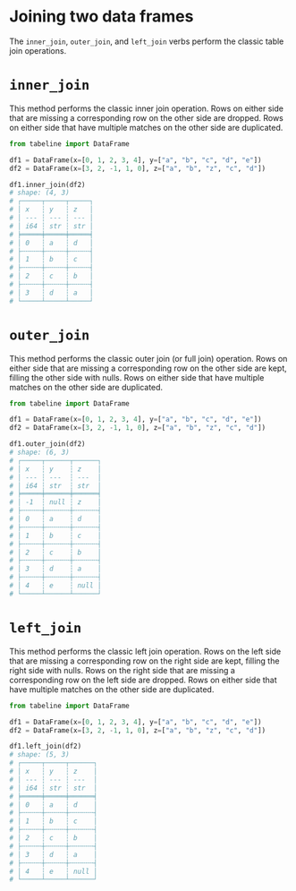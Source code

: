 # Joining two data frames

The `inner_join`, `outer_join`,  and `left_join` verbs perform the classic table join operations.

# `inner_join`

This method performs the classic inner join operation. Rows on either side that are missing a corresponding row on the other side are dropped. Rows on either side that have multiple matches on the other side are duplicated.

```python
from tabeline import DataFrame

df1 = DataFrame(x=[0, 1, 2, 3, 4], y=["a", "b", "c", "d", "e"])
df2 = DataFrame(x=[3, 2, -1, 1, 0], z=["a", "b", "z", "c", "d"])

df1.inner_join(df2)
# shape: (4, 3)
# ┌─────┬─────┬─────┐
# │ x   ┆ y   ┆ z   │
# │ --- ┆ --- ┆ --- │
# │ i64 ┆ str ┆ str │
# ╞═════╪═════╪═════╡
# │ 0   ┆ a   ┆ d   │
# ├╌╌╌╌╌┼╌╌╌╌╌┼╌╌╌╌╌┤
# │ 1   ┆ b   ┆ c   │
# ├╌╌╌╌╌┼╌╌╌╌╌┼╌╌╌╌╌┤
# │ 2   ┆ c   ┆ b   │
# ├╌╌╌╌╌┼╌╌╌╌╌┼╌╌╌╌╌┤
# │ 3   ┆ d   ┆ a   │
# └─────┴─────┴─────┘
```

# `outer_join`

This method performs the classic outer join (or full join) operation. Rows on either side that are missing a corresponding row on the other side are kept, filling the other side with nulls. Rows on either side that have multiple matches on the other side are duplicated.

```python
from tabeline import DataFrame

df1 = DataFrame(x=[0, 1, 2, 3, 4], y=["a", "b", "c", "d", "e"])
df2 = DataFrame(x=[3, 2, -1, 1, 0], z=["a", "b", "z", "c", "d"])

df1.outer_join(df2)
# shape: (6, 3)
# ┌─────┬──────┬──────┐
# │ x   ┆ y    ┆ z    │
# │ --- ┆ ---  ┆ ---  │
# │ i64 ┆ str  ┆ str  │
# ╞═════╪══════╪══════╡
# │ -1  ┆ null ┆ z    │
# ├╌╌╌╌╌┼╌╌╌╌╌╌┼╌╌╌╌╌╌┤
# │ 0   ┆ a    ┆ d    │
# ├╌╌╌╌╌┼╌╌╌╌╌╌┼╌╌╌╌╌╌┤
# │ 1   ┆ b    ┆ c    │
# ├╌╌╌╌╌┼╌╌╌╌╌╌┼╌╌╌╌╌╌┤
# │ 2   ┆ c    ┆ b    │
# ├╌╌╌╌╌┼╌╌╌╌╌╌┼╌╌╌╌╌╌┤
# │ 3   ┆ d    ┆ a    │
# ├╌╌╌╌╌┼╌╌╌╌╌╌┼╌╌╌╌╌╌┤
# │ 4   ┆ e    ┆ null │
# └─────┴──────┴──────┘
```

# `left_join`

This method performs the classic left join operation. Rows on the left side that are missing a corresponding row on the right side are kept, filling the right side with nulls. Rows on the right side that are missing a corresponding row on the left side are dropped. Rows on either side that have multiple matches on the other side are duplicated.

```python
from tabeline import DataFrame

df1 = DataFrame(x=[0, 1, 2, 3, 4], y=["a", "b", "c", "d", "e"])
df2 = DataFrame(x=[3, 2, -1, 1, 0], z=["a", "b", "z", "c", "d"])

df1.left_join(df2)
# shape: (5, 3)
# ┌─────┬─────┬──────┐
# │ x   ┆ y   ┆ z    │
# │ --- ┆ --- ┆ ---  │
# │ i64 ┆ str ┆ str  │
# ╞═════╪═════╪══════╡
# │ 0   ┆ a   ┆ d    │
# ├╌╌╌╌╌┼╌╌╌╌╌┼╌╌╌╌╌╌┤
# │ 1   ┆ b   ┆ c    │
# ├╌╌╌╌╌┼╌╌╌╌╌┼╌╌╌╌╌╌┤
# │ 2   ┆ c   ┆ b    │
# ├╌╌╌╌╌┼╌╌╌╌╌┼╌╌╌╌╌╌┤
# │ 3   ┆ d   ┆ a    │
# ├╌╌╌╌╌┼╌╌╌╌╌┼╌╌╌╌╌╌┤
# │ 4   ┆ e   ┆ null │
# └─────┴─────┴──────┘
```
